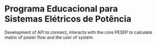 # Programa Educacional para Sistemas Elétricos de Potência
Development of API to connect, interacts with the core PESEP to calculate matrix of power flow and the user of system.
